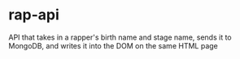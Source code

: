 # rap-api
API that takes in a rapper's birth name and stage name, sends it to MongoDB, and writes it into the DOM on the same HTML page
